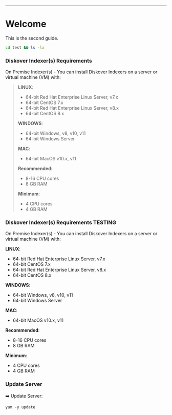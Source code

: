 ___
# Welcome

This is the second guide.

```bash
cd test && ls -la
```
### Diskover Indexer(s) Requirements

On Premise Indexer(s) _-_ You can install Diskover Indexers on a server or virtual machine (VM) with:

>**LINUX**:
>- 64-bit Red Hat Enterprise Linux Server, v7.x
>- 64-bit CentOS 7.x
>- 64-bit Red Hat Enterprise Linux Server, v8.x
>- 64-bit CentOS 8.x
>
>**WINDOWS**:
>- 64-bit Windows, v8, v10, v11
>- 64-bit Windows Server
>
>**MAC**:
>- 64-bit MacOS v10.x, v11
>
>**Recommended**:
>- 8-16 CPU cores
>- 8 GB RAM
>
>**Minimum**:
>- 4 CPU cores
>- 4 GB RAM

### Diskover Indexer(s) Requirements TESTING

On Premise Indexer(s) _-_ You can install Diskover Indexers on a server or virtual machine (VM) with:

**LINUX**:
- 64-bit Red Hat Enterprise Linux Server, v7.x
- 64-bit CentOS 7.x
- 64-bit Red Hat Enterprise Linux Server, v8.x
- 64-bit CentOS 8.x

**WINDOWS**:
- 64-bit Windows, v8, v10, v11
- 64-bit Windows Server

**MAC**:
- 64-bit MacOS v10.x, v11

**Recommended**:
- 8-16 CPU cores
- 8 GB RAM

**Minimum**:
- 4 CPU cores
- 4 GB RAM

### Update Server
➡️ Update Server:
```python
yum -y update
```
